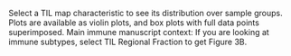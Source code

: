 Select a TIL map characteristic to see its distribution over sample groups. 
Plots are available as violin plots, and box plots with full data points superimposed. 
Main immune manuscript context:
If you are looking at immune subtypes, select TIL Regional Fraction to get Figure 3B.
